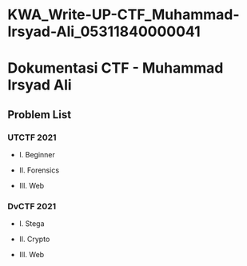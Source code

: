 # KWA_Write-UP-CTF_Muhammad-Irsyad-Ali_05311840000041

# Dokumentasi CTF - Muhammad Irsyad Ali

## Problem List
### UTCTF 2021
- I. Beginner


- II. Forensics


- III. Web
 

### DvCTF 2021
- I. Stega


- II. Crypto


- III. Web



